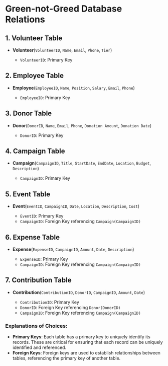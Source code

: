 # Green-not-Greed Database Relations

## 1. Volunteer Table

- **Volunteer**(`VolunteerID`, `Name`, `Email`, `Phone`, `Tier`)
  
  - `VolunteerID`: Primary Key

## 2. Employee Table

- **Employee**(`EmployeeID`, `Name`, `Position`, `Salary`, `Email`, `Phone`)
  
  - `EmployeeID`: Primary Key

## 3. Donor Table

- **Donor**(`DonorID`, `Name`, `Email`, `Phone`, `Donation Amount`, `Donation Date`)
  
  - `DonorID`: Primary Key

## 4. Campaign Table

- **Campaign**(`CampaignID`, `Title`, `StartDate`, `EndDate`, `Location`, `Budget`, `Description`)
  
  - `CampaignID`: Primary Key

## 5. Event Table

- **Event**(`EventID`, `CampaignID`, `Date`, `Location`, `Description`, `Cost`)
  
  - `EventID`: Primary Key
  - `CampaignID`: Foreign Key referencing `Campaign(CampaignID)`

## 6. Expense Table

- **Expense**(`ExpenseID`, `CampaignID`, `Amount`, `Date`, `Description`)
  
  - `ExpenseID`: Primary Key
  - `CampaignID`: Foreign Key referencing `Campaign(CampaignID)`

## 7. Contribution Table

- **Contribution**(`ContributionID`, `DonorID`, `CampaignID`, `Amount`, `Date`)
  
  - `ContributionID`: Primary Key
  - `DonorID`: Foreign Key referencing `Donor(DonorID)`
  - `CampaignID`: Foreign Key referencing `Campaign(CampaignID)`


### Explanations of Choices:

- **Primary Keys**: Each table has a primary key to uniquely identify its records. These are critical for ensuring that each record can be uniquely identified and referenced.
- **Foreign Keys**: Foreign keys are used to establish relationships between tables, referencing the primary key of another table.
